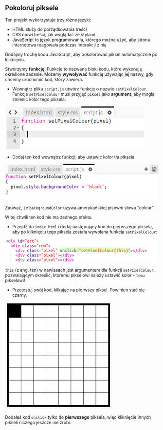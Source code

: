 ## Pokoloruj piksele

Ten projekt wykorzystuje trzy różne języki:

+ HTML służy do porządkowania treści
+ CSS mówi treści, jak wyglądać ze stylami
+ JavaScript to język programowania, którego można użyć, aby strona internetowa reagowała podczas interakcji z nią

Dodajmy trochę kodu JavaScript, aby pokolorować piksel automatycznie po kliknięciu.

Stworzymy **funkcję**. Funkcje to nazwane bloki kodu, które wykonują określone zadanie. Możemy **wywoływać** funkcję używając jej nazwy, gdy chcemy uruchomić kod, który zawiera.

+ Wewnątrz pliku `script.js` utwórz funkcję o nazwie `setPixelColour`. Funkcja `setPixelColour` musi przyjąć `piksel` jako **argument**, aby mogła zmienić kolor tego piksela.

![Stwórz funkcję](images/create-function.png)

+ Dodaj ten kod wewnątrz funkcji, aby ustawić kolor tła piksela:

![zrzut ekranu](images/pixel-art-set-pixel-colour.png)

Zauważ, że `backgroundColor` używa amerykańskiej pisowni słowa "colour".

W tej chwili ten kod nie ma żadnego efektu.

+ Przejdź do `index.html` i dodaj następujący kod do pierwszego piksela, aby po kliknięciu tego piksela została wywołana funkcja `setPixelColour`:

![zrzut ekranu](images/pixel-art-onclick.png)

`this` (z ang. ten) w nawiasach jest argumentem dla funkcji `setPixelColour`, pozwalającym określić, któremu pikselowi należy ustawić kolor - `temu` pikselowi!

+ Przetestuj swój kod, klikając na pierwszy piksel. Powinien stać się czarny.

![zrzut ekranu](images/pixel-art-black.png)

Dodałeś kod `onclick` tylko do **pierwszego** piksela, więc kliknięcie innych pikseli niczego jeszcze nie zrobi.